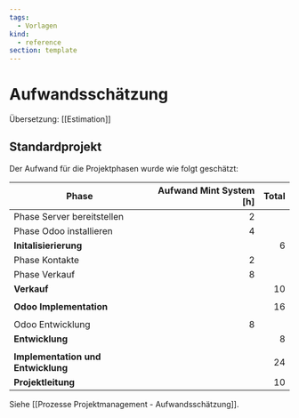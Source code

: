 ```yaml
---
tags:
  - Vorlagen
kind:
  - reference
section: template
---
```


# Aufwandsschätzung

Übersetzung: [[Estimation]]

## Standardprojekt

Der Aufwand für die Projektphasen wurde wie folgt geschätzt:

| Phase                              | Aufwand Mint System [h] | Total |
| ---------------------------------- | ----------------------: | ----: |
| Phase Server bereitstellen         |                       2 |       |
| Phase Odoo installieren            |                       4 |       |
| **Initalisierierung**              |                         |     6 |
| Phase Kontakte                     |                       2 |       |
| Phase Verkauf                      |                       8 |       |
| **Verkauf**                        |                         |    10 |
|                                    |                         |       |
| **Odoo Implementation**            |                         |    16 |
|                                    |                         |       |
| Odoo Entwicklung                   |                       8 |       |
| **Entwicklung**                    |                         |     8 |
|                                    |                         |       |
| **Implementation und Entwicklung** |                         |    24 |
| **Projektleitung**                 |                         |    10 |

Siehe [[Prozesse Projektmanagement - Aufwandsschätzung]].
